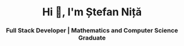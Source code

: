 <h1 align="center">Hi 👋, I'm Ștefan Niță</h1>
<h3 align="center">Full Stack Developer | Mathematics and Computer Science Graduate</h3>
